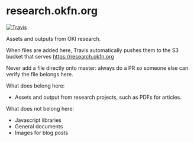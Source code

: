 # research.okfn.org

[![Travis](https://img.shields.io/travis/okfn/research/master.svg)](https://travis-ci.org/okfn/research)

Assets and outputs from OKI research.

When files are added here, Travis automatically pushes them to the S3 bucket that serves https://research.okfn.org

Never add a file directly onto master: always do a PR so someone else can verify the file belongs here.

What does belong here:

- Assets and output from research projects, such as PDFs for articles.

What does not belong here:

- Javascript libraries
- General documents
- Images for blog posts
